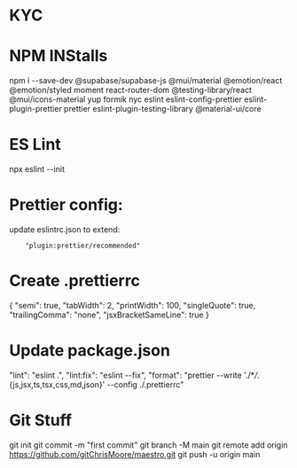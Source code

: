 # KYC

# NPM INStalls

npm i --save-dev @supabase/supabase-js @mui/material @emotion/react @emotion/styled moment react-router-dom @testing-library/react @mui/icons-material yup formik nyc eslint eslint-config-prettier eslint-plugin-prettier prettier eslint-plugin-testing-library @material-ui/core

# ES Lint

npx eslint --init

# Prettier config:

update eslintrc.json to extend:

        "plugin:prettier/recommended"

# Create .prettierrc

{
"semi": true,
"tabWidth": 2,
"printWidth": 100,
"singleQuote": true,
"trailingComma": "none",
"jsxBracketSameLine": true
}

# Update package.json

"lint": "eslint .",
"lint:fix": "eslint --fix",
"format": "prettier --write './\*_/_.{js,jsx,ts,tsx,css,md,json}' --config ./.prettierrc"

# Git Stuff

git init
git commit -m "first commit"
git branch -M main
git remote add origin https://github.com/gitChrisMoore/maestro.git
git push -u origin main
